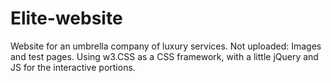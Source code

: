 # Elite-website
Website for an umbrella company of luxury services.
Not uploaded: Images and test pages.
Using w3.CSS as a CSS framework, with a little jQuery and JS for the interactive portions.
